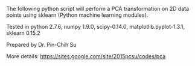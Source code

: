 The following python script will perform a PCA transformation on 2D data points using sklearn (Python machine learning modules).

Tested in python 2.7.6, numpy 1.9.0, scipy-0.14.0, matplotlib.pyplot-1.3.1, sklearn 0.15.2

Prepared by Dr. Pin-Chih Su

More details: https://sites.google.com/site/2015pcsu/codes/pca
